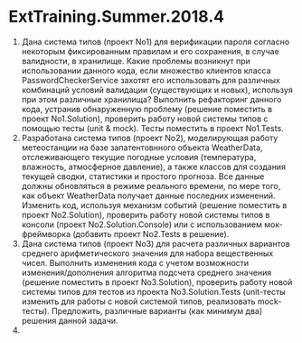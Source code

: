 # ExtTraining.Summer.2018.4

1. Дана система типов (проект No1) для верификации пароля согласно некоторым фиксированным правилам и его сохранения, в случае валидности, в хранилище. Какие  проблемы возникнут при использовании данного кода, если множество клиентов класса PasswordCheckerService захотят его использовать для различных комбинаций условий валидации (существующих и новых), используя при этом различные хранилища? Выполнить рефакторинг данного кода, устранив обнаруженную проблему (решение поместить в проект No1.Solution), проверить работу новой системы типов с помощью тесты (unit & mock). Тесты поместить в проект No1.Tests.
2. Разработана система типов (проект No2), моделирующая работу метеостанции на базе запатентовнного объекта WeatherData, отслеживающего текущие погодные условия (температура, влажность, атмосферное давление), а также классов для создания текущей сводки, статистики и простого прогноза. Все данные должны обновляться в режиме реального времени, по мере того, как объект WeatherData получает данные последних изменений. Изменить код, используя механизм событий (решение поместить в проект No2.Solution), проверить работу новой системы типов в консоли (проект No2.Solution.Console) или с использованием мок-фреймворка (добавить проект No2.Tests в решение). 
3. Дана система типов (проект No3) для расчета различных вариантов среднего арифметического значения для набора вещественных чисел. Выполнить изменения кода с учетом возможности изменения/дополнения алгоритма подсчета среднего значения (решение поместить в проект No3.Solution), проверить работу новой системы типов для тестов из проекта No3.Solution.Tests (unit-тесты изменить для работы с новой 
системой типов, реализовать mock-тесты). Предложить, различные варианты (как минимум два) решения данной задачи.
4. 
